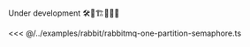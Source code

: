 Under development 🛠️🔧🏗️👷🏼‍♂️

<<< @/../examples/rabbit/rabbitmq-one-partition-semaphore.ts

<!-- The type is a simple wrapper to ensure the structure's correctness. It defines:

- **type** - event type name,
- **data** - represents the business data the event contains. It has to be a record structure; primitives are not allowed,
- **metadata** - represents the generic data event contains. It can represent telemetry, user id, tenant id, timestamps and other information that can be useful for running infrastructure. It has to be a record structure; primitives are not allowed. -->

<!-- See more context in [getting started guide](./getting-started.md#events)

<<< @./../packages/emmett/src/typing/event.ts -->
